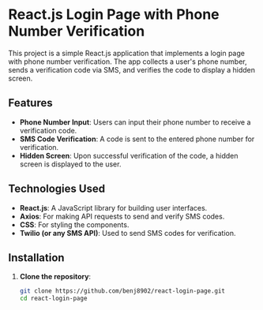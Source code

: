 # React.js Login Page with Phone Number Verification

This project is a simple React.js application that implements a login page with phone number verification. The app collects a user's phone number, sends a verification code via SMS, and verifies the code to display a hidden screen.

## Features

- **Phone Number Input**: Users can input their phone number to receive a verification code.
- **SMS Code Verification**: A code is sent to the entered phone number for verification.
- **Hidden Screen**: Upon successful verification of the code, a hidden screen is displayed to the user.

## Technologies Used

- **React.js**: A JavaScript library for building user interfaces.
- **Axios**: For making API requests to send and verify SMS codes.
- **CSS**: For styling the components.
- **Twilio (or any SMS API)**: Used to send SMS codes for verification.

## Installation

1. **Clone the repository**:
   ```bash
   git clone https://github.com/benj8902/react-login-page.git
   cd react-login-page
